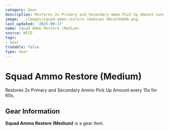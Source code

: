 ```yaml
---
category: Gear
description: Restores 2x Primary and Secondary Ammo Pick Up Amount every 15s for 60s.
image: ../images/squad-ammo-restore-(medium)-48ca74e84b.png
last_updated: '2025-09-17'
name: Squad Ammo Restore (Medium)
source: WFCD
tags:
- Gear
tradable: false
type: Gear
---
```


# Squad Ammo Restore (Medium)

Restores 2x Primary and Secondary Ammo Pick Up Amount every 15s for 60s.

## Gear Information

**Squad Ammo Restore (Medium)** is a gear item.

